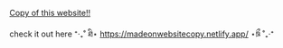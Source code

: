 [Copy of this website!!
](https://adventuremachine.4thfloorcreative.co.uk/adventuremachine/)

check it out here ⁺‧₊˚ ཐི⋆ https://madeonwebsitecopy.netlify.app/ ⋆ཋྀ ˚₊‧⁺
